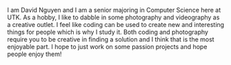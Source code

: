 I am David Nguyen and I am a senior majoring in Computer Science here at UTK. As a hobby, I like to dabble in some photography and videography as a creative outlet.
I feel like coding can be used to create new and interesting things for people which is why I study it. Both coding and photography require you to be creative in finding
a solution and I think that is the most enjoyable part. I hope to just work on some passion projects and hope people enjoy them!
